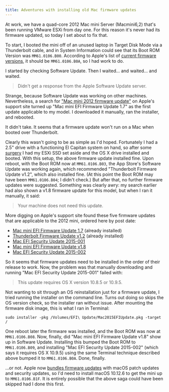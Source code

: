 ```yaml
---
title: Adventures with installing old Mac firmware updates
---
```


At work, we have a quad-core 2012 Mac mini Server (Macmini6,2) that's been running VMware ESXi from day one. For this reason it's never had its firmware updated, so today I set about to fix that.

To start, I booted the mini off of an unused laptop in Target Disk Mode via a Thunderbolt cable, and in System Information could see that its Boot ROM Version was `MM61.0106.B00`. According to Apple's list of [current firmware versions](https://support.apple.com/en-ca/HT201518), it should be `MM61.0106.B0A`, so I had work to do.

I started by checking Software Update. Then I waited… and waited… and waited.

> Didn't get a response from the Apple Software Update server.

Strange, because Software Update was working on other machines. Nevertheless, a search for ["Mac mini 2012 firmware update"](https://support.apple.com/downloads/Mac%2520mini%25202012%2520firmware%2520update) on Apple's support site turned up "Mac mini EFI Firmware Update 1.7" as the first update applicable to my model. I downloaded it manually, ran the installer, and rebooted.

It didn't take. It seems that a firmware update won't run on a Mac when booted over Thunderbolt.

Clearly this wasn't going to be as simple as I'd hoped. Fortunately I had a 2.5" drive with a functioning El Capitan system on hand, so after some [surgery](https://www.ifixit.com/Guide/Mac+Mini+Late+2012+Hard+Drive+Replacement/11716) I had my ESXi SSD set aside and the OS X drive installed and booted. With this setup, the above firmware update installed fine. Upon reboot, with the Boot ROM now at `MM61.0106.B03`, the App Store's Software Update was working again, which recommended "Thunderbolt Firmware Update v1.2", which also installed fine. (At this point the Boot ROM may have been `MM61.0106.B04`; I didn't check.) But after that, no further firmware updates were suggested. Something was clearly awry: my search earlier had also shown a v1.8 firmware update for this model, but when I ran it manually, it said:

> Your machine does not need this update.

More digging on Apple's support site found these five firmware updates that are applicable to the 2012 mini, ordered here by post date:

- [Mac mini EFI Firmware Update 1.7](https://support.apple.com/kb/DL1616) (already installed)
- [Thunderbolt Firmware Update v1.2](https://support.apple.com/kb/DL1653) (already installed)
- [Mac EFI Security Update 2015-001](https://support.apple.com/kb/DL1823)
- [Mac mini EFI Firmware Update v1.8](https://support.apple.com/kb/DL1828)
- [Mac EFI Security Update 2015-002](https://support.apple.com/kb/DL1848)

So it seems that firmware updates need to be installed in the order of their release to work. Now, the problem was that manually downloading and running "Mac EFI Security Update 2015-001" failed with:

> This update requires OS X version 10.8.5 or 10.9.5.

Not wanting to sit through an OS reinstallation just for a firmware update, I tried running the installer on the command line. Turns out doing so skips the OS version check, so the installer ran without issue. After mounting the firmware disk image, this is what I ran in Terminal:

    sudo installer -pkg /Volumes/EFI\ Update/Mac2015EFIUpdate.pkg -target /

One reboot later the firmware was installed, and the Boot ROM was now at `MM61.0106.B08`. Now, finally, did "Mac mini EFI Firmware Update v1.8" show up in Software Update. Installing this bumped the Boot ROM to `MM61.0106.B09`, and installing "Mac EFI Security Update 2015-002" (which says it requires OS X 10.9.5) using the same Terminal technique described above bumped it to `MM61.0106.B0A`. Done, finally.

…or not. Apple now [bundles firmware updates](http://maclabs.jazzace.ca/2017/08/05/macos-and-security-updates.html) with macOS patch updates and security updates, so I'd need to install macOS 10.12.6 to get the mini up to `MM61.0106.B1F`. It is entirely possible that the above saga could have been skipped had I done this first.
